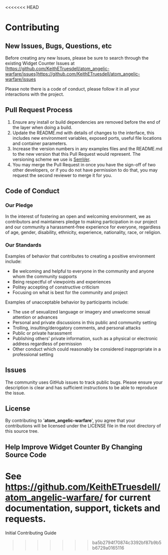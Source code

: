 <<<<<<< HEAD
# Contributing

## New Issues, Bugs, Questions, etc

Before creating any new Issues, please be sure to search through the existing Widget Counter Issues at [https://github.com/KeithETruesdell/atom_angelic-warfare/issues]https://github.com/KeithETruesdell/atom_angelic-warfare/issues  

Please note there is a code of conduct, please follow it in all your interactions with the project.

## Pull Request Process

1. Ensure any install or build dependencies are removed before the end of the layer when doing a 
   build.
2. Update the README.md with details of changes to the interface, this includes new environment 
   variables, exposed ports, useful file locations and container parameters.
3. Increase the version numbers in any examples files and the README.md to the new version that this
   Pull Request would represent. The versioning scheme we use is [SemVer](http://semver.org/).
4. You may merge the Pull Request in once you have the sign-off of two other developers, or if you 
   do not have permission to do that, you may request the second reviewer to merge it for you.

## Code of Conduct

### Our Pledge

In the interest of fostering an open and welcoming environment, we as contributors and maintainers pledge to making participation in our project and our community a harassment-free experience for everyone, regardless of age, gender, disability, ethnicity, experience, nationality, race, or religion.

### Our Standards

Examples of behavior that contributes to creating a positive environment
include:

* Be welcoming and helpful to everyone in the community and anyone whom the community supports
* Being respectful of viewpoints and experiences
* Politey accepting of constructive criticism
* Focusing on what is best for the community and project

Examples of unacceptable behavior by participants include:

* The use of sexualized language or imagery and unwelcome sexual attention or advances
* Personal and private discussions in this public and community setting
* Trolling, insulting/derogatory comments, and personal attacks
* Public or private harassment
* Publishing others' private information, such as a physical or electronic address regardless of permission
* Other conduct which could reasonably be considered inappropriate in a professional setting

## Issues

The community uses GitHub issues to track public bugs. Please ensure your description is
clear and has sufficient instructions to be able to reproduce the issue.

## License

By contributing to '**atom_angelic-warfare**', you agree that your contributions will be licensed
under the LICENSE file in the root directory of this source tree.

## Help Improve Widget Counter By Changing Source Code

See https://github.com/KeithETruesdell/atom_angelic-warfare/ for current documentation, support, tickets and requests.
=======
Initial Contributing Guide
>>>>>>> ba5b2794f70874c3392bf87b9b5b6729a0165116
